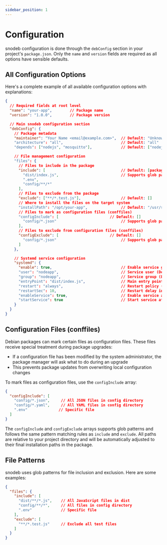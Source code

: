 ```yaml
---
sidebar_position: 1
---
```


# Configuration

snodeb configuration is done through the `debConfig` section in your project's `package.json`. Only the `name` and `version` fields are required as all options have sensible defaults.

## All Configuration Options

Here's a complete example of all available configuration options with explanations:

```json
{
  // Required fields at root level
  "name": "your-app",        // Package name
  "version": "1.0.0",        // Package version

  // Main snodeb configuration section
  "debConfig": {
    // Package metadata
    "maintainer": "Your Name <email@example.com>",  // Default: "Unknown"
    "architecture": "all",                          // Default: "all"
    "depends": ["nodejs", "mosquitto"],             // Default: ["nodejs"]

    // File management configuration
    "files": {
      // Files to include in the package
      "include": [                                  // Default: [package.json "main" or "index.js"]
        "dist/index.js",                            // Supports glob patterns
        ".env",
        "config/**/*"
      ],
      // Files to exclude from the package
      "exclude": ["**/*.test.js"],                  // Default: []
      // Where to install the files on the target system
      "installPath": "/opt/your-app",               // Default: "/usr/share/${name}"
      // Files to mark as configuration files (conffiles)
      "configInclude": [                       // Default: []
        "config/*.json"                             // Supports glob patterns
      ],
      // Files to exclude from configuration files (conffiles)
      "configExclude": [                       // Default: []
        "config/*.json"                             // Supports glob patterns
      ]
    },

    // Systemd service configuration
    "systemd": {
      "enable": true,                               // Enable service generation (Default: true)
      "user": "nodeapp",                            // Service user (Default: "root")
      "group": "nodeapp",                           // Service group (Default: "root")
      "entryPoint": "dist/index.js",                // Main entry point (Default: package.json "main" or "index.js")
      "restart": "always",                          // Restart policy (Default: "always")
      "restartSec": 10,                             // Restart delay in seconds (Default: 10)
      "enableService": true,                        // Enable service after install (Default: true)
      "startService": true                          // Start service after install (Default: true)
    }
  }
}
```

## Configuration Files (conffiles)

Debian packages can mark certain files as configuration files. These files receive special treatment during package upgrades:

- If a configuration file has been modified by the system administrator, the package manager will ask what to do during an upgrade
- This prevents package updates from overwriting local configuration changes

To mark files as configuration files, use the `configInclude` array:

```json
{
  "configInclude": [
    "config/*.json",     // All JSON files in config directory
    "config/*.yaml",     // All YAML files in config directory
    ".env"              // Specific file
  ]
}
```

The `configInclude` and `configExclude` arrays supports glob patterns and follows the same pattern matching rules as `include` and `exclude`. All paths are relative to your project directory and will be automatically adjusted to their final installation paths in the package.

## File Patterns

snodeb uses glob patterns for file inclusion and exclusion. Here are some examples:

```json
{
  "files": {
    "include": [
      "dist/**/*.js",    // All JavaScript files in dist
      "config/**/*",     // All files in config directory
      ".env"             // Specific file
    ],
    "exclude": [
      "**/*.test.js"     // Exclude all test files
    ]
  }
}
```
